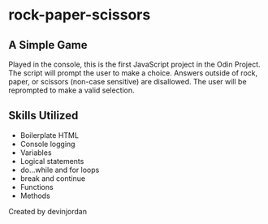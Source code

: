 # rock-paper-scissors

## A Simple Game
Played in the console, this is the first JavaScript project in the Odin Project. The script will prompt the user to make a choice. Answers outside of rock, paper, or scissors (non-case sensitive) are disallowed. The user will be reprompted to make a valid selection.

## Skills Utilized
- Boilerplate HTML
- Console logging
- Variables
- Logical statements
- do...while and for loops
- break and continue
- Functions
- Methods

Created by devinjordan